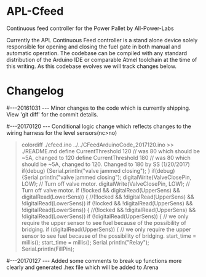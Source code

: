 APL-Cfeed
=========

Continuous feed controller for the Power Pallet by All-Power-Labs

Currently the APL Continuous Feed controller is a stand alone device solely responsible for opening and closing the fuel gate in both manual and automatic operation. 
The codebase can be compiled with any standard distribution of the Arduino IDE or comparable Atmel toolchain at the time of this writing. As this codebase evolves we will track changes below. 

Changelog
=========
#---20161031 --- Minor changes to the code which is currently shipping. View 'git diff' for the commit details. 

#---20170120 --- Conditional logic change which reflects changes to the wiring harness for the level sensors(nc>no)
>colordiff ./cfeed.ino ../../CFeedArduinoCode_2017120.ino >> ./README.md 
>define CurrentThreshold 120           // was 80 which should be ~5A, changed to 120
>define CurrentThreshold 180           // was 80 which should be ~5A, changed to 120. Changed to 180 by SS (1/20/2017)
>if(debug) {Serial.println("valve jammed closing"); }
>if(debug) {Serial.println("valve jammed closing");
>digitalWrite(ValveClosePin, LOW);               // Turn off valve motor.
>digitalWrite(ValveClosePin, LOW);         // Turn off valve motor.
>if (!locked && digitalRead(UpperSens) && digitalRead(LowerSens)) {          //(!locked && !digitalRead(UpperSens) && !digitalRead(LowerSens))
>if (!locked && !digitalRead(UpperSens) && !digitalRead(LowerSens)) {          //(!locked && !digitalRead(UpperSens) && !digitalRead(LowerSens))
>if (!digitalRead(UpperSens)) {     // we only require the upper sensor to see fuel because of the possibility of bridging.
>if (digitalRead(UpperSens)) {     // we only require the upper sensor to see fuel because of the possibility of bridging.
>start_time = millis();
>start_time = millis();
>Serial.println("Relay");
>Serial.println(FillPin);

#---20170127 --- Added some comments to break up functions more clearly and generated .hex file which will be added to Arena

